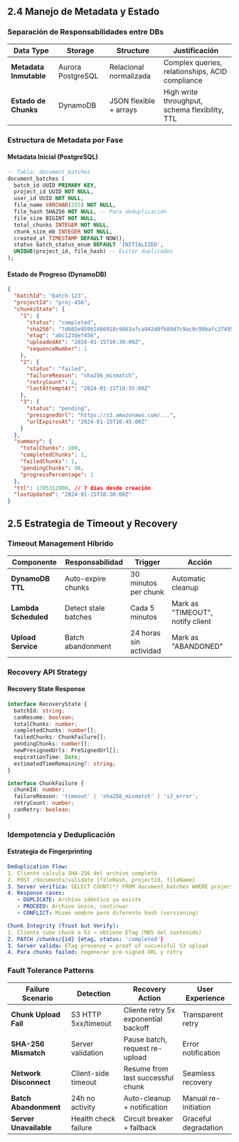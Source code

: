 ## **2.4 Manejo de Metadata y Estado**

### **Separación de Responsabilidades entre DBs**

| **Data Type** | **Storage** | **Structure** | **Justificación** |
|---------------|------------|---------------|-------------------|
| **Metadata Inmutable** | Aurora PostgreSQL | Relacional normalizada | Complex queries, relationships, ACID compliance |
| **Estado de Chunks** | DynamoDB | JSON flexible + arrays | High write throughput, schema flexibility, TTL |

### **Estructura de Metadata por Fase**

#### **Metadata Inicial (PostgreSQL)**
```sql
-- Tabla: document_batches
document_batches (
  batch_id UUID PRIMARY KEY,
  project_id UUID NOT NULL,
  user_id UUID NOT NULL,
  file_name VARCHAR(255) NOT NULL,
  file_hash SHA256 NOT NULL, -- Para deduplicación
  file_size BIGINT NOT NULL,
  total_chunks INTEGER NOT NULL,
  chunk_size_mb INTEGER NOT NULL,
  created_at TIMESTAMP DEFAULT NOW(),
  status batch_status_enum DEFAULT 'INITIALIZED',
  UNIQUE(project_id, file_hash) -- Evitar duplicados
);
```

#### **Estado de Progreso (DynamoDB)**
```json
{
  "batchId": "batch-123",
  "projectId": "proj-456",
  "chunksState": {
    "1": {
      "status": "completed",
      "sha256": "7d865e959b2466918c9863afca942d0fb89d7c9ac0c99bafc3749504ded97730",
      "etag": "abc123def456",
      "uploadedAt": "2024-01-15T10:30:00Z",
      "sequenceNumber": 1
    },
    "2": {
      "status": "failed", 
      "failureReason": "sha256_mismatch",
      "retryCount": 2,
      "lastAttemptAt": "2024-01-15T10:35:00Z"
    },
    "3": {
      "status": "pending",
      "presignedUrl": "https://s3.amazonaws.com/...",
      "urlExpiresAt": "2024-01-15T10:45:00Z"
    }
  },
  "summary": {
    "totalChunks": 100,
    "completedChunks": 1,
    "failedChunks": 1,
    "pendingChunks": 98,
    "progressPercentage": 1
  },
  "ttl": 1705312800, // 7 días desde creación
  "lastUpdated": "2024-01-15T10:30:00Z"
}
```

## **2.5 Estrategia de Timeout y Recovery**

### **Timeout Management Híbrido**

| **Componente** | **Responsabilidad** | **Trigger** | **Acción** |
|----------------|-------------------|-------------|-----------|
| **DynamoDB TTL** | Auto-expire chunks | 30 minutos per chunk | Automatic cleanup |
| **Lambda Scheduled** | Detect stale batches | Cada 5 minutos | Mark as "TIMEOUT", notify client |
| **Upload Service** | Batch abandonment | 24 horas sin actividad | Mark as "ABANDONED" |

### **Recovery API Strategy**

#### **Recovery State Response**
```typescript
interface RecoveryState {
  batchId: string;
  canResume: boolean;
  totalChunks: number;
  completedChunks: number[];
  failedChunks: ChunkFailure[];
  pendingChunks: number[];
  newPresignedUrls: PreSignedUrl[];
  expirationTime: Date;
  estimatedTimeRemaining?: string;
}

interface ChunkFailure {
  chunkId: number;
  failureReason: 'timeout' | 'sha256_mismatch' | 's3_error';
  retryCount: number;
  canRetry: boolean;
}
```

### **Idempotencia y Deduplicación**

#### **Estrategia de Fingerprinting**
```yaml
Deduplication Flow:
1. Cliente calcula SHA-256 del archivo completo
2. POST /documents/validate {fileHash, projectId, fileName}
3. Server verifica: SELECT COUNT(*) FROM document_batches WHERE project_id = ? AND file_hash = ?
4. Response cases:
   - DUPLICATE: Archivo idéntico ya existe
   - PROCEED: Archivo único, continuar
   - CONFLICT: Mismo nombre pero diferente hash (versioning)

Chunk Integrity (Trust but Verify):
1. Cliente sube chunk a S3 → obtiene ETag (MD5 del contenido)
2. PATCH /chunks/{id} {etag, status: 'completed'}
3. Server valida: ETag presence = proof of successful S3 upload
4. Para chunks failed: regenerar pre-signed URL y retry
```

### **Fault Tolerance Patterns**

| **Failure Scenario** | **Detection** | **Recovery Action** | **User Experience** |
|---------------------|---------------|-------------------|------------------|
| **Chunk Upload Fail** | S3 HTTP 5xx/timeout | Cliente retry 5x exponential backoff | Transparent retry |
| **SHA-256 Mismatch** | Server validation | Pause batch, request re-upload | Error notification |
| **Network Disconnect** | Client-side timeout | Resume from last successful chunk | Seamless recovery |
| **Batch Abandonment** | 24h no activity | Auto-cleanup + notification | Manual re-initiation |
| **Server Unavailable** | Health check failure | Circuit breaker + fallback | Graceful degradation |
